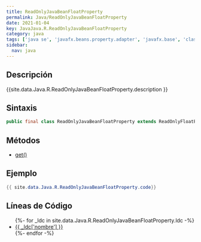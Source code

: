 ```yaml
---
title: ReadOnlyJavaBeanFloatProperty
permalink: Java/ReadOnlyJavaBeanFloatProperty
date: 2021-01-04
key: JavaJava.R.ReadOnlyJavaBeanFloatProperty
category: java
tags: ['java se', 'javafx.beans.property.adapter', 'javafx.base', 'clase java', 'JavaFX 2.1']
sidebar: 
  nav: java
---
```


## Descripción
{{site.data.Java.R.ReadOnlyJavaBeanFloatProperty.description }}

## Sintaxis
~~~java
public final class ReadOnlyJavaBeanFloatProperty extends ReadOnlyFloatPropertyBase implements ReadOnlyJavaBeanProperty<Number>
~~~

## Métodos
* [get()](/Java/ReadOnlyJavaBeanFloatProperty/get)

## Ejemplo
~~~java
{{ site.data.Java.R.ReadOnlyJavaBeanFloatProperty.code}}
~~~

## Líneas de Código
<ul>
{%- for _ldc in site.data.Java.R.ReadOnlyJavaBeanFloatProperty.ldc -%}
   <li>
       <a href="{{_ldc['url'] }}">{{ _ldc['nombre'] }}</a>
   </li>
{%- endfor -%}
</ul>
